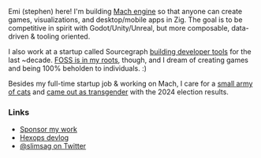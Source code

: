 Emi (stephen) here! I'm building [Mach engine](https://machengine.org) so that anyone can create games, visualizations, and desktop/mobile apps in Zig. The goal is to be competitive in spirit with Godot/Unity/Unreal, but more composable, data-driven & tooling oriented.

I also work at a startup called Sourcegraph [building developer tools](https://slimsag.com) for the last ~decade. [FOSS is in my roots](https://devlog.hexops.com/2021/increasing-my-contribution-to-zig-to-200-a-month/#i-grew-up-playing-linux-games-like-mania-drive), though, and I dream of creating games and being 100% beholden to individuals. :)

Besides my full-time startup job & working on Mach, I care for a [small army of cats](https://imgur.com/gallery/m6FxZ85) and [came out as transgender](https://slimsag.com/2024/coming-out/) with the 2024 election results.

### Links

* [Sponsor my work](https://github.com/sponsors/slimsag)
* [Hexops devlog](https://devlog.hexops.com/)
* [@slimsag on Twitter](https://twitter.com/slimsag)
